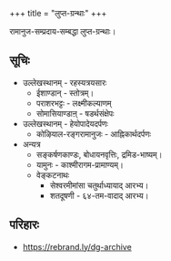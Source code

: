 +++
title = "लुप्त-ग्रन्थाः"
+++

रामानुज-सम्प्रदाय-सम्बद्धा लुप्त-ग्रन्थाः। 

## सूचिः
- उल्लेखस्थानम् - रहस्यत्रयसारः
  - ईशाण्डान् - स्तोत्रम्। 
  - पराशरभट्टः - लक्ष्मीकल्याणम्
  - सोमासियाण्डाऩ् - षडर्थसंक्षेपः
- उल्लेखस्थानम् - हेयोपादेयदर्पणः
  - कोऴियाल-रङ्गरामानुजः - आह्निकार्थदर्पणः
- अन्यत्र
  - सङ्कर्षणकाण्डः, बोधायनवृत्तिः, द्रमिड-भाष्यम्। 
  - यामुनः - काश्मीरागम-प्रामाण्यम्। 
  - वेङ्कटनाथः 
    - सेश्वरमीमांसा चतुर्थाध्यायाद् आरभ्य। 
    - शतदूषणी - ६४-तम-वादाद् आरभ्य। 

## परिहारः
- https://rebrand.ly/dg-archive